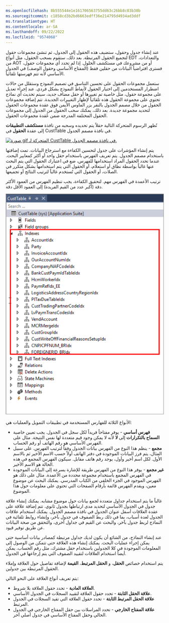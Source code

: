 ```yaml
---
ms.openlocfilehash: 8b555544e1e161706563755dd63c26bb8c03b30b
ms.sourcegitcommit: c1858cd3b2bd6663edff36e214795d4934ad3ddf
ms.translationtype: HT
ms.contentlocale: ar-SA
ms.lasthandoff: 09/22/2022
ms.locfileid: "9574068"
---
```

عند إنشاء جدول وحقول، ستضيف هذه الحقول إلى الجدول، ثم تنشئ مجموعات حقول لتجميع الحقول المرتبطة. بعد ذلك، ستقوم بسحب الحقول، مثل أنواع EDT والتعدادات، من AOT أو من مشروعك في مستكشف الحلول. إذا لم تحدد أي مجموعات حقول، فسترى افتراضياً البيانات من حقلين فقط (المفتاح الأساسي وحقول الوصف) في الجدول الأساسي لأنه تتم فهرستها تلقائياً. 

ستعمل مجموعات الحقول على تحسين التناسق في تصميم النموذج وستقلل من حالات اضطرار المستخدمين إلى اختيار الحقول لأنماط النموذج بشكل فردي. عند إجراء تعديل على مجموعة حقول، مثل خاصية تم تغييرها أو حقل مضاف جديد، سيتم تحديث أي نماذج تحتوي على مجموعة الحقول هذه تلقائياً لإظهار التغييرات الجديدة. تتم إضافة مجموعات الحقول من خلال مصمم الجدول بالنقر بزر الماوس الأيمن فوق عقدة مجموعات الحقول لتحديد مجموعة جديدة. بعد ذلك، يمكنك سحب الحقول من الجدول إلى مجموعات الحقول المختلفة المدرجة ضمن عُقدة مجموعات الحقول.

تُظهر الرسوم المتحركة التالية حقلاً يتم تحديده وسحبه من نافذة **مستكشف التطبيقات** إلى عقدة **الحقول** في CustTable في نافذة مصمم الجدول.

[![صورة gif المتحركة لـ CustTable في نافذة مصمم الجدول.](../media/add-fields.gif)](../media/add-fields.gif#lightbox)

يتم إنشاء المؤشرات على جدول لتحسين الكفاءة مع استرجاع البيانات. تمت إضافتها باستخدام مصمم الجدول. يتم تعريف الفهرس باستخدام حقل واحد أو أكثر كمعايير البحث. عندما تحدد الحقول المراد استخدامها للفهرس، ضع في اعتبارك الحقول التي يتم البحث عنها غالباً بواسطة نطاق أو استعلام، أو الحقول التي يتم استخدامها بشكل متكرر في الصلات، أو الحقول التي تُستخدم غالباً لترتيب النتائج أو تجميعها.

ترتيب الأعمدة في الفهرس مهم. لتحقيق الكفاءة، يجب تنظيم الفهرس من العمود الأكثر دقة (أكبر عدد من القيم الفريدة) إلى العمود الأقل دقة.

[![لقطة شاشة لـ CustTable تُبرز فهارس الجدول.](../media/table-index.png)](../media/table-index.png#lightbox)


الأنواع الثلاثة للفهارس المستخدمة في تطبيقات التمويل والعمليات هي:

-   **فهرس أساسي** - يوفر مفتاحاً فريداً لكل سجل في الجدول. يجب تعيين خاصية **السماح بالتكرارات** إلى **لا** لأنه لا يمكن وجود قيم متعددة لها نفس النتيجة. مثال على الفهرس الأساسي هو رقم الهاتف أو رقم الحساب.
-   **مجمع** - ينظم هذا النوع من الفهرس بيانات الجدول وفقاً لترتيب الفهرس. على سبيل المثال، يتم فرز البيانات الموجودة في دفتر الهاتف أولاً حسب الاسم الأخير ثم بالاسم الأول. لكل اسم أخير وأول، يوجد رقم هاتف مقابل. سيكون الفهرس المجمع في هذه الحالة هو الاسم الأخير.
-   **غير مجمع** - يوفر هذا النوع من الفهرس طريقة للإشارة بسرعة إلى البيانات الموجودة في الفهرس المجمع باستخدام مجموعة محددة من الأعمدة. مثال على ذلك هو الفهرس الموجود في الجزء الخلفي من الكتاب المدرسي. يمكنك البحث عن موضوع معين، ويقدم الفهرس قائمة بأرقام الصفحات التي تحتوي على معلومات حول هذا الموضوع.

غالباً ما يتم استخدام جداول متعددة لجمع بيانات حول موضوع مشابه. يمكنك إنشاء علاقة جدول في الجدول الأساسي لتحديد مدى ارتباطها بجدول ثانوي. تتم إضافة علاقة على عقدة العلاقات أسفل عنوان الجدول في نافذة مصمم الجدول.
يمكنك استخدام علاقات الجدول لعدة أسباب، بما في ذلك ربط الصفوف في جدول بآخر، وإنشاء روابط تلقائية في النماذج لربط جدول بآخر، والبحث عن القيم في جداول أخرى، والتحقق من صحة البيانات عن طريق توفير قيود.

عند إنشاء النماذج، من الشائع أن يكون لديك جداول مرتبطة كمصادر بيانات أساسية حتى يمكن إجراء عمليات البحث. يمكنك إنشاء هذه العلاقة حتى تتمكن من الوصول إلى المعلومات الموجودة في كلا الجدولين باستخدام حقل مشترك، مثل رقم الحساب. يمكن أيضاً استخدام العلاقات لتقييد الصفوف التي يتم إرجاعها في الجدول.

يتم استخدام خصائص **الحقل**، و **الحقل المرتبط**، **القيمة** لإضافة تفاصيل حول العلاقة وإملاء الحقول المرتبطة بين جدولين.

يتم تعريف أنواع العلاقة على النحو التالي:

-   **العلاقة العادية** - تحدد حقول العلاقة بلا شروط.
-   **علاقة الحقل الثابتة** - تحدد حقول العلاقة لتقييد السجلات في الجدول الأساسي.
-   **علاقة الحقل المرتبط الثابتة** - تحدد حقول العلاقة التي تقيد السجلات في الجدول المرتبط.
-   **علاقة المفتاح الخارجي** - تحدد المراسلات بين حقل المفتاح الخارجي في الجدول الحالي وحقل المفتاح الأساسي في جدول أصلي آخر.
